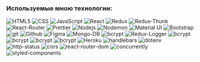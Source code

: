 ### Используемые мною технологии:

<p>
    <img alt="HTML5" src="https://img.shields.io/badge/-HTML-yellow?style=for-the-badge&logo=HTML5&logoColor=orange" />
    <img alt="CSS" src="https://img.shields.io/badge/-CSS-blue?style=for-the-badge&logo=HTML5&logoColor=white" />
    <img alt="JavaScript" src="https://img.shields.io/badge/-JavaScript-red?style=for-the-badge&logo=JavaScript&logoColor=white" />
    <img alt="React" src="https://img.shields.io/badge/-React-45b8d8?style=for-the-badge&logo=react&logoColor=white" />
    <img alt="Redux" src="https://img.shields.io/badge/-Redux-430098?style=for-the-badge&logo=redux&logoColor=white" />
    <img alt="Redux-Thunk" src="https://img.shields.io/badge/-Redux_Thunk-430098?style=for-the-badge&logo=Redux&logoColor=white" />
    <img alt="React-Router" src="https://img.shields.io/badge/-React_Router-black?style=for-the-badge&logo=react-router&logoColor=orange" />
    <img alt="Prettier" src="https://img.shields.io/badge/-Prettier-grey?style=for-the-badge&logo=Prettier&logoColor=orange" />
    <img alt="Nodejs" src="https://img.shields.io/badge/-Nodejs-43853d?style=for-the-badge&logo=Node.js&logoColor=white" /> 
    <img alt="Nodemon" src="https://img.shields.io/badge/-Nodemon-black?style=for-the-badge&logo=nodemon&logoColor=43853d" />  
    <img alt="Material UI" src="https://img.shields.io/badge/-MaterialUI-blue?style=for-the-badge&logo=materialUI&logoColor=white" />
    <img alt="Bootstrap" src="https://img.shields.io/badge/-Bootstrap-430098?style=for-the-badge&logo=Bootstrap&logoColor=white" />
    <img alt="git" src="https://img.shields.io/badge/-Git-F05032?style=for-the-badge&logo=git&logoColor=white" />
    <img alt="Github" src="https://img.shields.io/badge/-Github-black?style=for-the-badge&logo=github&logoColor=white" />
    <img alt="Figma" src="https://img.shields.io/badge/-Figma-rgb(242, 78, 30)?style=for-the-badge&logo=figma&logoColor=white" />
    <img alt="Mongo-DB" src="https://img.shields.io/badge/-Mongo_DB-red?style=for-the-badge&logo=MongoDB&logoColor=black" />
    <img alt="bcrypt" src="https://img.shields.io/badge/express-green?style=for-the-badge&logo=express" />
    <img alt="Redux-Logger" src="https://img.shields.io/badge/-React_Hooks-430098?style=for-the-badge&logo=Redux&logoColor=white" />
    <img alt="bcrypt" src="https://img.shields.io/badge/redux devtools-430098?style=for-the-badge&logo=redux" />
    <img alt="bcrypt" src="https://img.shields.io/badge/bcrypt-green?style=for-the-badge&logo" />
    <img alt="bcrypt" src="https://img.shields.io/badge/mongoose-green?style=for-the-badge&logo=mongoose" />
    <img alt="bcrypt" src="https://img.shields.io/badge/eslint-blue?style=for-the-badge&logo=eslint" />
    <img alt="Heroku" src="https://img.shields.io/badge/-jsonwebtoken-764ABC?style=for-the-badge&logoColor=white" />
    <img alt="handlebars" src="https://img.shields.io/badge/-handlebars-red?style=for-the-badge" />
    <img alt="dotenv" src="https://img.shields.io/badge/-dotenv-red?style=for-the-badge" />
    <img alt="http-status" src="https://img.shields.io/badge/-http--status-purple?style=for-the-badge" />
    <img alt="cors" src="https://img.shields.io/badge/-cors-pink?style=for-the-badge" />
    <img alt="react-router-dom" src="https://img.shields.io/badge/-react--router--dom-red?style=for-the-badge" />
    <img alt="concurrently" src="https://img.shields.io/badge/-concurrently-black?style=for-the-badge" />
    <img alt="styled-components" src="https://img.shields.io/badge/-styled--components-green?style=for-the-badge" />
</p>

